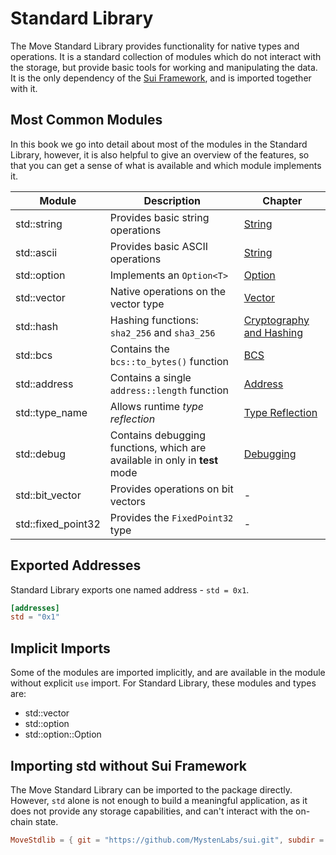 # Standard Library

<!-- The Move standard library provides a set of modules  -->

The Move Standard Library provides functionality for native types and operations. It is a standard collection of modules which do not interact with the storage, but provide basic tools for working and manipulating the data. It is the only dependency of the [Sui Framework](../programmability/sui-framework.md), and is imported together with it.

## Most Common Modules

In this book we go into detail about most of the modules in the Standard Library, however, it is also helpful to give an overview of the features, so that you can get a sense of what is available and which module implements it.

<!-- Custom CSS addition in the theme/custom.css  -->
<div class="modules-table">

| Module             | Description                                                                | Chapter                                                                    |
| ------------------ | -------------------------------------------------------------------------- | -------------------------------------------------------------------------- |
| std::string        | Provides basic string operations                                           | [String](./string.md)                                                      |
| std::ascii         | Provides basic ASCII operations                                            | [String](./string.md)                                                      |
| std::option        | Implements an `Option<T>`                                                  | [Option](./option.md)                                                      |
| std::vector        | Native operations on the vector type                                       | [Vector](./vector.md)                                                      |
| std::hash          | Hashing functions: `sha2_256` and `sha3_256`                               | [Cryptography and Hashing](../programmability/cryptography-and-hashing.md) |
| std::bcs           | Contains the `bcs::to_bytes()` function                                    | [BCS](../basic-syntax/bcs.md)                                              |
| std::address       | Contains a single `address::length` function                               | [Address](./address.md)                                                    |
| std::type_name     | Allows runtime _type reflection_                                           | [Type Reflection](./type-reflection.md)                                    |
| std::debug         | Contains debugging functions, which are available in only in **test** mode | [Debugging](./debugging.md)                                                |
| std::bit_vector    | Provides operations on bit vectors                                         | -                                                                          |
| std::fixed_point32 | Provides the `FixedPoint32` type                                           | -                                                                          |

</div>

## Exported Addresses

Standard Library exports one named address - `std = 0x1`.

```toml
[addresses]
std = "0x1"
```

## Implicit Imports

Some of the modules are imported implicitly, and are available in the module without explicit `use` import. For Standard Library, these modules and types are:

- std::vector
- std::option
- std::option::Option

## Importing std without Sui Framework

The Move Standard Library can be imported to the package directly. However, `std` alone is not enough to build a meaningful application, as it does not provide any storage capabilities, and can't interact with the on-chain state.

```toml
MoveStdlib = { git = "https://github.com/MystenLabs/sui.git", subdir = "crates/sui-framework/packages/move-stdlib", rev = "framework/mainnet" }
```
